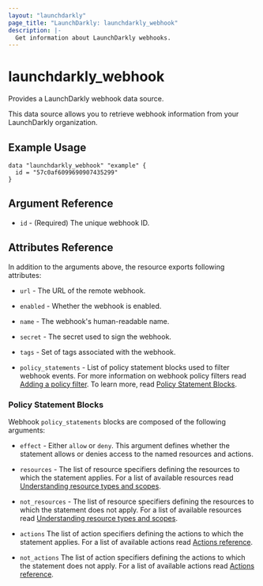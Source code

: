 ```yaml
---
layout: "launchdarkly"
page_title: "LaunchDarkly: launchdarkly_webhook"
description: |-
  Get information about LaunchDarkly webhooks.
---
```


# launchdarkly_webhook

Provides a LaunchDarkly webhook data source.

This data source allows you to retrieve webhook information from your LaunchDarkly organization.

## Example Usage

```hcl
data "launchdarkly_webhook" "example" {
  id = "57c0af6099690907435299"
}
```

## Argument Reference
- `id` - (Required) The unique webhook ID.

## Attributes Reference

In addition to the arguments above, the resource exports following attributes:

- `url` - The URL of the remote webhook.

- `enabled` - Whether the webhook is enabled.

- `name` - The webhook's human-readable name.

- `secret` - The secret used to sign the webhook.

- `tags` - Set of tags associated with the webhook.

- `policy_statements` - List of policy statement blocks used to filter webhook events. For more information on webhook policy filters read [Adding a policy filter](https://docs.launchdarkly.com/integrations/webhooks#adding-a-policy-filter). To learn more, read [Policy Statement Blocks](#policy-statement-blocks).

### Policy Statement Blocks

Webhook `policy_statements` blocks are composed of the following arguments:

- `effect` - Either `allow` or `deny`. This argument defines whether the statement allows or denies access to the named resources and actions.

- `resources` - The list of resource specifiers defining the resources to which the statement applies. For a list of available resources read [Understanding resource types and scopes](https://docs.launchdarkly.com/home/account-security/custom-roles/resources#understanding-resource-types-and-scopes).

- `not_resources` - The list of resource specifiers defining the resources to which the statement does not apply. For a list of available resources read [Understanding resource types and scopes](https://docs.launchdarkly.com/home/account-security/custom-roles/resources#understanding-resource-types-and-scopes).

- `actions` The list of action specifiers defining the actions to which the statement applies. For a list of available actions read [Actions reference](https://docs.launchdarkly.com/home/account-security/custom-roles/actions#actions-reference).

- `not_actions` The list of action specifiers defining the actions to which the statement does not apply. For a list of available actions read [Actions reference](https://docs.launchdarkly.com/home/account-security/custom-roles/actions#actions-reference).